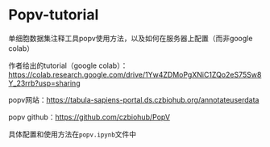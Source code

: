 # Popv-tutorial
单细胞数据集注释工具popv使用方法，以及如何在服务器上配置（而非google colab）

作者给出的tutorial（google colab）：https://colab.research.google.com/drive/1Yw4ZDMoPgXNiC1ZQo2eS75Sw8Y_23rrb?usp=sharing

popv网站：https://tabula-sapiens-portal.ds.czbiohub.org/annotateuserdata

popv github：https://github.com/czbiohub/PopV

具体配置和使用方法在`popv.ipynb`文件中


